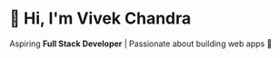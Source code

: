 # 👋 Hi, I'm Vivek Chandra

Aspiring **Full Stack Developer** | Passionate about building web apps 🚀

